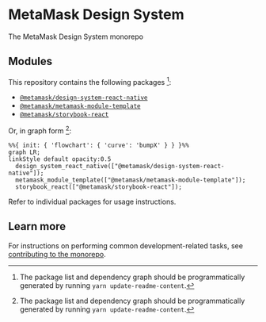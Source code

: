 # MetaMask Design System

The MetaMask Design System monorepo

## Modules

This repository contains the following packages [^fn1]:

<!-- start package list -->

- [`@metamask/design-system-react-native`](packages/design-system-react-native)
- [`@metamask/metamask-module-template`](packages/metamask-module-template)
- [`@metamask/storybook-react`](packages/storybook-react)

<!-- end package list -->

Or, in graph form [^fn1]:

<!-- start dependency graph -->

```mermaid
%%{ init: { 'flowchart': { 'curve': 'bumpX' } } }%%
graph LR;
linkStyle default opacity:0.5
  design_system_react_native(["@metamask/design-system-react-native"]);
  metamask_module_template(["@metamask/metamask-module-template"]);
  storybook_react(["@metamask/storybook-react"]);
```

<!-- end dependency graph -->

Refer to individual packages for usage instructions.

## Learn more

For instructions on performing common development-related tasks, see [contributing to the monorepo](./docs/contributing.md).

[^fn1]: The package list and dependency graph should be programmatically generated by running `yarn update-readme-content`.
